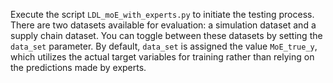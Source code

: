 Execute the script `LDL_moE_with_experts.py` to initiate the testing process. There are two datasets available for evaluation: a simulation dataset and a supply chain dataset. You can toggle between these datasets by setting the `data_set` parameter. By default, `data_set` is assigned the value `MoE_true_y`, which utilizes the actual target variables for training rather than relying on the predictions made by experts.
